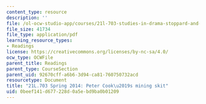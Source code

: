 ```yaml
---
content_type: resource
description: ''
file: /ol-ocw-studio-app/courses/21l-703-studies-in-drama-stoppard-and-company-spring-2014/0beef141d677228d0a5ebd9ba0b01209_MIT21L_703S14_Peter_Cook.pdf
file_size: 41734
file_type: application/pdf
learning_resource_types:
- Readings
license: https://creativecommons.org/licenses/by-nc-sa/4.0/
ocw_type: OCWFile
parent_title: Readings
parent_type: CourseSection
parent_uid: 92670cff-a6b6-3d94-ca81-760750732acd
resourcetype: Document
title: "21L.703 Spring 2014: Peter Cook\u2019s mining skit"
uid: 0beef141-d677-228d-0a5e-bd9ba0b01209
---
```

